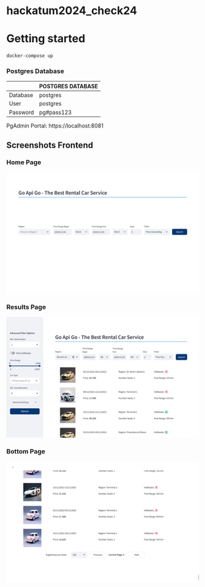 # hackatum2024_check24


# Getting started

```
docker-compose up
```

### Postgres Database

|          | POSTGRES DATABASE |
|----------|-------------------|
| Database | postgres          |
| User     | postgres          |
| Password | pg#pass123        |

PgAdmin Portal: 
https://localhost:8081

## Screenshots Frontend

### Home Page
![plot](./docs/screenshot_home.png)

### Results Page
![plot](./docs/screenshot_results.png)

### Bottom Page
![plot](./docs/screenshot_bottom.png)